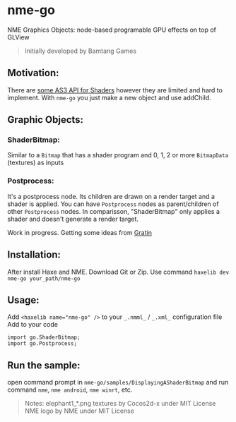 # nme-go
NME Graphics Objects: node-based programable GPU effects on top of GLView
 >Initially developed by Bamtang Games

## Motivation: 

There are [some AS3 API for Shaders](https://help.adobe.com/en_US/as3/dev/WS065D20A7-F721-4a0c-8581-4D188E6FD606.html) however they are limited and hard to implement. With `nme-go` you just make a new object and use addChild.

## Graphic Objects: 

### ShaderBitmap: 

Similar to a `Bitmap` that has a shader program and 0, 1, 2 or more `BitmapData` (textures) as inputs

### Postprocess: 

It's a postprocess node. Its children are drawn on a render target and a shader is applied. You can have `Postprocess` nodes as parent/children of other `Postprocess` nodes. In comparisson, "ShaderBitmap" only applies a shader and doesn't generate a render target.

Work in progress. Getting some ideas from [Gratin](http://gratin.gforge.inria.fr/)

## Installation:
After install Haxe and NME. Download Git or Zip. Use command ```haxelib dev nme-go your_path/nme-go``` 

## Usage:
Add ```<haxelib name="nme-go" />``` to your `_.nmml_` / `_.xml_` configuration file
Add to your code
```
import go.ShaderBitmap; 
import go.Postprocess;
```

## Run the sample:
open command prompt in `nme-go/samples/DisplayingAShaderBitmap` and run command ```nme```, ```nme android```, ```nme winrt```, etc.

 >Notes:
 >elephant1_*.png textures by Cocos2d-x under MIT License
 >NME logo by NME under MIT License
